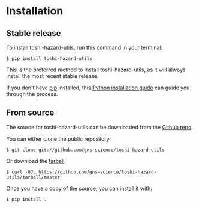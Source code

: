 # Installation

## Stable release

To install toshi-hazard-utils, run this command in your
terminal:

``` console
$ pip install toshi-hazard-utils
```

This is the preferred method to install toshi-hazard-utils, as it will always install the most recent stable release.

If you don't have [pip][] installed, this [Python installation guide][]
can guide you through the process.

## From source

The source for toshi-hazard-utils can be downloaded from
the [Github repo][].

You can either clone the public repository:

``` console
$ git clone git://github.com/gns-science/toshi-hazard-utils
```

Or download the [tarball][]:

``` console
$ curl -OJL https://github.com/gns-science/toshi-hazard-utils/tarball/master
```

Once you have a copy of the source, you can install it with:

``` console
$ pip install .
```

  [pip]: https://pip.pypa.io
  [Python installation guide]: http://docs.python-guide.org/en/latest/starting/installation/
  [Github repo]: https://github.com/%7B%7B%20cookiecutter.github_username%20%7D%7D/%7B%7B%20cookiecutter.project_slug%20%7D%7D
  [tarball]: https://github.com/%7B%7B%20cookiecutter.github_username%20%7D%7D/%7B%7B%20cookiecutter.project_slug%20%7D%7D/tarball/master
